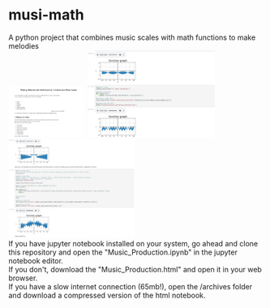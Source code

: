 # musi-math
A python project that combines music scales with math functions to make melodies
<br>
<img src="data/readonly/screen1.JPG" width="30%" title="Notebook Title">
<img src="data/readonly/screen2.JPG" width="50%" title="function graph 1">
<img src="data/readonly/screen3.JPG" width="50%" title="function graph 2">
<br>
If you have jupyter notebook installed on your system, go ahead and clone this repository and open the "Music_Production.ipynb" in the jupyter notebook editor.<br>
If you don't, download the "Music_Production.html" and open it in your web browser.<br>If you have a slow internet connection (65mb!), open the /archives folder and download a compressed version of the html notebook.
